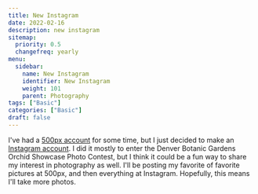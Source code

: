 ```yaml
---
title: New Instagram
date: 2022-02-16
description: new instagram
sitemap:
  priority: 0.5 
  changefreq: yearly
menu:
  sidebar:
    name: New Instagram
    identifier: New Instagram
    weight: 101
    parent: Photography
tags: ["Basic"]
categories: ["Basic"]
draft: false
---
```

I've had a [500px account](https://500px.com/p/hughesjmb?view=photos) for some time, but I just decided to make
an [Instagram account](https://www.instagram.com/hughes.jmb/). I did it mostly to enter the Denver Botanic Gardens
Orchid Showcase Photo Contest, but I think it could be a fun way to share my interest in photography as well. I'll
be posting my favorite of favorite pictures at 500px, and then everything at Instagram. Hopefully, this means I'll take
more photos.
